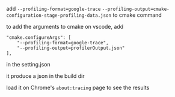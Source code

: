 add 
`--profiling-format=google-trace`
`--profiling-output=cmake-configuration-stage-profiling-data.json`
to cmake command

to add the arguments to cmake on vscode, add 
```
"cmake.configureArgs": [
    "--profiling-format=google-trace",
    "--profiling-output=profilerOutput.json"
],
```
in the setting.json


it produce a json in the build dir

load it on Chrome's `about:tracing` page to see the results